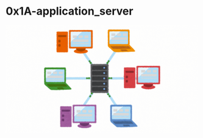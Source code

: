 <h1>0x1A-application_server</h1>

<img src="./assets/HTTPRequestsFlow.gif" alt="HTTPRequestsFlow" />